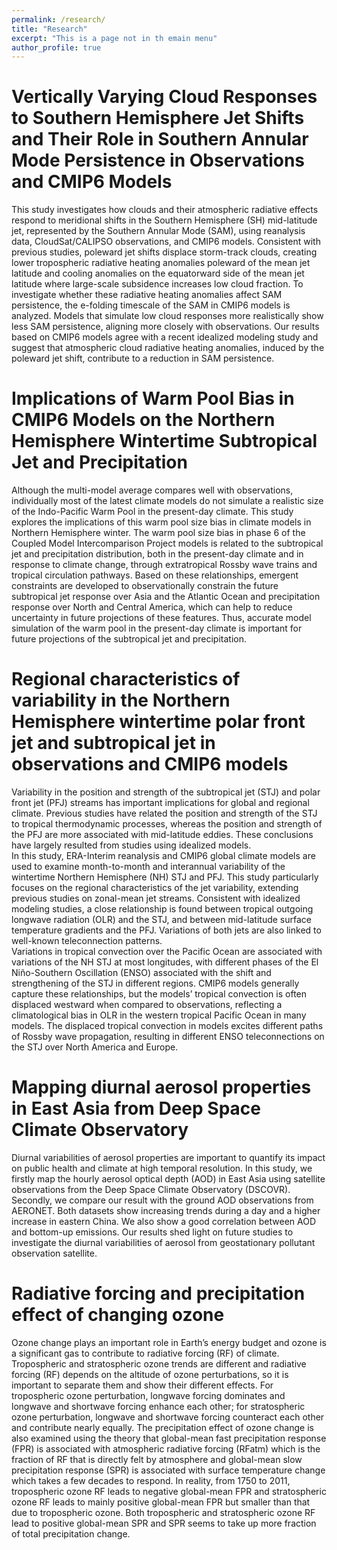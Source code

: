 ```yaml
---
permalink: /research/
title: "Research"
excerpt: "This is a page not in th emain menu"
author_profile: true
---
```

Vertically Varying Cloud Responses to Southern Hemisphere Jet Shifts and Their Role in Southern Annular Mode Persistence in Observations and CMIP6 Models
======
This study investigates how clouds and their atmospheric radiative effects respond to meridional shifts in the Southern Hemisphere (SH) mid-latitude jet, represented by the Southern Annular Mode (SAM), using reanalysis data, CloudSat/CALIPSO observations, and CMIP6 models. Consistent with previous studies, poleward jet shifts displace storm-track clouds, creating lower tropospheric radiative heating anomalies poleward of the mean jet latitude and cooling anomalies on the equatorward side of the mean jet latitude where large-scale subsidence increases low cloud fraction. To investigate whether these radiative heating anomalies affect SAM persistence, the e-folding timescale of the SAM in CMIP6 models is analyzed. Models that simulate low cloud responses more realistically show less SAM persistence, aligning more closely with observations. Our results based on CMIP6 models agree with a recent idealized modeling study and suggest that atmospheric cloud radiative heating anomalies, induced by the poleward jet shift, contribute to a reduction in SAM persistence.

Implications of Warm Pool Bias in CMIP6 Models on the Northern Hemisphere Wintertime Subtropical Jet and Precipitation
======
Although the multi-model average compares well with observations, individually most of the latest climate models do not simulate a realistic size of the Indo-Pacific Warm Pool in the present-day climate. This study explores the implications of this warm pool size bias in climate models in Northern Hemisphere winter. The warm pool size bias in phase 6 of the Coupled Model Intercomparison Project models is related to the subtropical jet and precipitation distribution, both in the present-day climate and in response to climate change, through extratropical Rossby wave trains and tropical circulation pathways. Based on these relationships, emergent constraints are developed to observationally constrain the future subtropical jet response over Asia and the Atlantic Ocean and precipitation response over North and Central America, which can help to reduce uncertainty in future projections of these features. Thus, accurate model simulation of the warm pool in the present-day climate is important for future projections of the subtropical jet and precipitation.

Regional characteristics of variability in the Northern Hemisphere wintertime polar front jet and subtropical jet in observations and CMIP6 models
======
Variability in the position and strength of the subtropical jet (STJ) and polar front jet (PFJ) streams has important implications for global and regional climate.  Previous studies have related the position and strength of the STJ to tropical thermodynamic processes, whereas the position and strength of the PFJ are more associated with mid-latitude eddies. These conclusions have largely resulted from studies using idealized models.  
In this study, ERA-Interim reanalysis and CMIP6 global climate models are used to examine month-to-month and interannual variability of the wintertime Northern Hemisphere (NH) STJ and PFJ.  This study particularly focuses on the regional characteristics of the jet variability, extending previous studies on zonal-mean jet streams.  Consistent with idealized modeling studies, a close relationship is found between tropical outgoing longwave radiation (OLR) and the STJ, and between mid-latitude surface temperature gradients and the PFJ.  Variations of both jets are also linked to well-known teleconnection patterns.  
Variations in tropical convection over the Pacific Ocean are associated with variations of the NH STJ at most longitudes, with different phases of the El Niño-Southern Oscillation (ENSO) associated with the shift and strengthening of the STJ in different regions. CMIP6 models generally capture these relationships, but the models’ tropical convection is often displaced westward when compared to observations, reflecting a climatological bias in OLR in the western tropical Pacific Ocean in many models.  The displaced tropical convection in models excites different paths of Rossby wave propagation, resulting in different ENSO teleconnections on the STJ over North America and Europe.


Mapping diurnal aerosol properties in East Asia from Deep Space Climate Observatory
======
Diurnal variabilities of aerosol properties are important to quantify its impact on public health and climate at high temporal resolution. In this study, we firstly map the hourly aerosol optical depth (AOD) in East Asia using satellite observations from the Deep Space Climate Observatory (DSCOVR). Secondly, we compare our result with the ground AOD observations from AERONET. Both datasets show increasing trends during a day and a higher increase in eastern China. We also show a good correlation between AOD and bottom-up emissions. Our results shed light on future studies to investigate the diurnal variabilities of aerosol from geostationary pollutant observation satellite.


Radiative forcing and precipitation effect of changing ozone
======
Ozone change plays an important role in Earth’s energy budget and ozone is a significant gas to contribute to radiative forcing (RF) of climate. Tropospheric and stratospheric ozone trends are different and radiative forcing (RF) depends on the altitude of ozone perturbations, so it is important to separate them and show their different effects. For tropospheric ozone perturbation, longwave forcing dominates and longwave and shortwave forcing enhance each other; for stratospheric ozone perturbation, longwave and shortwave forcing counteract each other and contribute nearly equally. The precipitation effect of ozone change is also examined using the theory that global-mean fast precipitation response (FPR) is associated with atmospheric radiative forcing (RFatm) which is the fraction of RF that is directly felt by atmosphere and global-mean slow precipitation response (SPR) is associated with surface temperature change which takes a few decades to respond. In reality, from 1750 to 2011, tropospheric ozone RF leads to negative global-mean FPR and stratospheric ozone RF leads to mainly positive global-mean FPR but smaller than that due to tropospheric ozone. Both tropospheric and stratospheric ozone RF lead to positive global-mean SPR and SPR seems to take up more fraction of total precipitation change.
